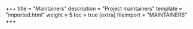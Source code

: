 +++
title = "Maintainers"
description = "Project maintainers"
template = "imported.html"
weight = 5
toc = true
[extra]
fileimport = "MAINTAINERS"
+++

